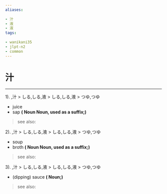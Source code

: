 ```yaml
---
aliases:
    
- 汁
- 液
- 液
tags:
    
- wanikani35
- jlpt-n2
- common
---
```


# 汁
---
1).
,汁 > しる,しる,液 > しる,しる,液 > つゆ,つゆ

- juice
- sap
**( Noun Noun, used as a suffix;)**
> see also: 
            
2).
,汁 > しる,しる,液 > しる,しる,液 > つゆ,つゆ

- soup
- broth
**( Noun Noun, used as a suffix;)**
> see also: 
            
3).
,汁 > しる,しる,液 > しる,しる,液 > つゆ,つゆ

- (dipping) sauce
**( Noun;)**
> see also: 
            